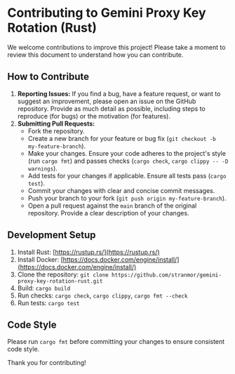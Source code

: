 # Contributing to Gemini Proxy Key Rotation (Rust)

We welcome contributions to improve this project! Please take a moment to review this document to understand how you can contribute.

## How to Contribute

1.  **Reporting Issues:** If you find a bug, have a feature request, or want to suggest an improvement, please open an issue on the GitHub repository. Provide as much detail as possible, including steps to reproduce (for bugs) or the motivation (for features).
2.  **Submitting Pull Requests:**
    *   Fork the repository.
    *   Create a new branch for your feature or bug fix (`git checkout -b my-feature-branch`).
    *   Make your changes. Ensure your code adheres to the project's style (run `cargo fmt`) and passes checks (`cargo check`, `cargo clippy -- -D warnings`).
    *   Add tests for your changes if applicable. Ensure all tests pass (`cargo test`).
    *   Commit your changes with clear and concise commit messages.
    *   Push your branch to your fork (`git push origin my-feature-branch`).
    *   Open a pull request against the `main` branch of the original repository. Provide a clear description of your changes.

## Development Setup

1.  Install Rust: [https://rustup.rs/](https://rustup.rs/)
2.  Install Docker: [https://docs.docker.com/engine/install/](https://docs.docker.com/engine/install/)
3.  Clone the repository: `git clone https://github.com/stranmor/gemini-proxy-key-rotation-rust.git`
4.  Build: `cargo build`
5.  Run checks: `cargo check`, `cargo clippy`, `cargo fmt --check`
6.  Run tests: `cargo test`

## Code Style

Please run `cargo fmt` before committing your changes to ensure consistent code style.

Thank you for contributing!